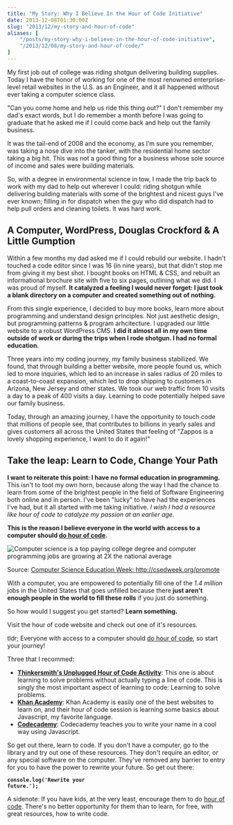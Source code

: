 ```yaml
---
title: "My Story: Why I Believe In the Hour of Code Initiative"
date: 2013-12-08T01:30:00Z
slug: "2013/12/my-story-and-hour-of-code"
aliases: [
    "/posts/my-story-why-i-believe-in-the-hour-of-code-initiative",
    "/2013/12/08/my-story-and-hour-of-code/"
]
---
```



My first job out of college was riding shotgun delivering building supplies. Today I have the honor of working for one of the most renowned enterprise-level retail websites in the U.S. as an Engineer, and it all happened without ever taking a computer science class.

"Can you come home and help us ride this thing out?" I don't remember my dad's exact words, but I do remember a month before I was going to graduate that he asked me if I could come back and help out the family business.

It was the tail-end of 2008 and the economy, as I’m sure you remember, was taking a nose dive into the tanker, with the residential home sector taking a big hit. This was not a good thing for a business whose sole source of income and sales were building materials.

So, with a degree in environmental science in tow, I made the trip back to work with my dad to help out wherever I could: riding shotgun while delivering building materials with some of the brightest and nicest guys I've ever known; filling in for dispatch when the guy who did dispatch had to help pull orders and cleaning toilets. It was hard work.

## A Computer, WordPress, Douglas Crockford &amp; A Little Gumption

Within a few months my dad asked me if I could rebuild our website. I hadn't touched a code editor since I was 16 (in nine years), but that didn't stop me from giving it my best shot. I bought books on HTML &amp; CSS, and rebuilt an informational brochure site with five to six pages, outlining what we did. I was proud of myself. __It catalyzed a feeling I would never forget: I just took a blank directory on a computer and created something out of nothing.__

From this single experience, I decided to buy more books, learn more about programming and understand design principles. Not just aesthetic design, but programming patterns &amp; program arhcitecture. I upgraded our little website to a robust WordPress CMS. __I did it almost all in my own time outside of work or during the trips when I rode shotgun. I had no formal education.__

Three years into my coding journey, my family business stabilized. We found, that through building a better website, more people found us, which led to more inquiries, which led to an increase in sales radius of 20 miles to a coast-to-coast expansion, which led to drop shipping to customers in Arizona, New Jersey and other states. We took our web traffic from 10 visits a day to a peak of 400 visits a day. Learning to code potentially helped save our family business.

Today, through an amazing journey, I have the opportunity to touch code that millions of people see, that contributes to billions in yearly sales and gives customers all across the United States that feeling of "Zappos is a lovely shopping experience, I want to do it again!"

## Take the leap: Learn to Code, Change Your Path

__I want to reiterate this point: I have no formal education in programming.__ This isn't to toot my own horn, because along the way I had the chance to learn from some of the brightest people in the field of Software Engineering both online and in person. I've been "lucky" to have had the experiences I've had, but it all started with me taking initiative. <em>I wish I had a resource like hour of code to catalyze my passion at an earlier age.</em>

__This is the reason I believe everyone in the world with access to a computer should <a href="http://csedweek.org/">do hour of code</a>.__

<img src="http://csedweek.org/images/cs-stats/more-jobs-than-students.png" alt="Computer science is a top paying college degree and computer programming jobs are growing at 2X the national average" />

Source: <a href="http://csedweek.org/promote">Computer Science Education Week: http://csedweek.org/promote</a>

With a computer, you are empowered to potentially fill one of the <em>1.4 million</em> jobs in the United States that goes unfilled because there __just aren't enough people in the world to fill these rolls__ if you just do something.

So how would I suggest you get started? __Learn something.__

Visit the hour of code website and check out one of it's resources.

tldr; Everyone with access to a computer should [do hour of code](http://csedweek.org/), so start your journey!

Three that I recommed:

- __<a href="http://csedweek.org/unplugged/thinkersmith">Thinkersmith's Unplugged Hour of Code Activity</a>__: This one is about learning to solve problems without actually typing a line of code. This is singly the most important aspect of learning to code: Learning to solve problems.
- __<a href="https://www.khanacademy.org/hour-of-code/hour-of-code-tutorial/v/welcome-hour-of-code">Khan Academy</a>__: Khan Academy is easily one of the best websites to learn on, and their hour of code session is learning some basics about Javascript, my favorite language.
- __<a href="http://www.codecademy.com/courses/hour-of-code/0/1">Codecademy</a>__: Codecademy teaches you to write your name in a cool way using Javascript.

So get out there, learn to code. If you don't have a computer, go to the library and try out one of these resources. They don't require an editor, or any special software on the computer. They've removed any barrier to entry for you to have the power to rewrite your future. So get out there:

__<code>console.log('Rewrite your future.');</code>__

<p class="marker">
  A sidenote: If you have kids, at the very least, encourage them to do <a href="http://csedweek.org/learn">hour of code</a>. There's no better opportunity for them than to learn, for free, with great resources, how to write code.
</p>
